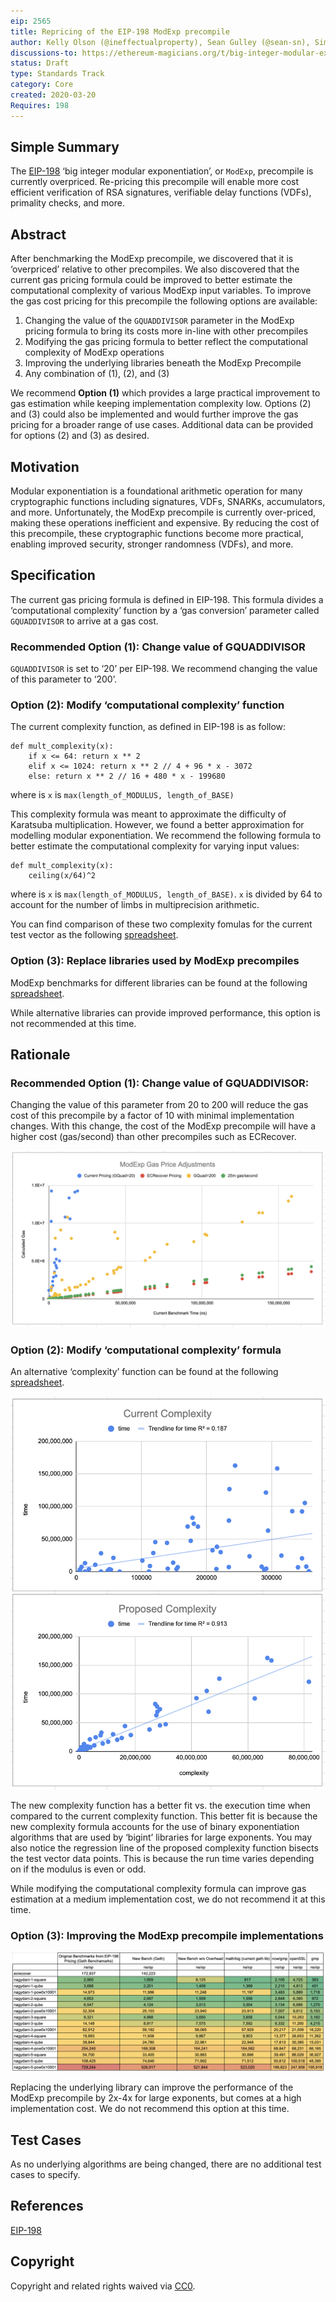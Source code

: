 ```yaml
---
eip: 2565
title: Repricing of the EIP-198 ModExp precompile
author: Kelly Olson (@ineffectualproperty), Sean Gulley (@sean-sn), Simon Peffers (@simonatsn), Justin Drake (@justindrake), Dankrad Feist (@dankrad)
discussions-to: https://ethereum-magicians.org/t/big-integer-modular-exponentiation-eip-198-gas-cost/4150
status: Draft
type: Standards Track
category: Core
created: 2020-03-20
Requires: 198
---
```


## Simple Summary
The [EIP-198](https://eips.ethereum.org/EIPS/eip-198) ‘big integer modular exponentiation’, or `ModExp`, precompile is currently overpriced. Re-pricing this precompile will enable more cost efficient verification of RSA signatures, verifiable delay functions (VDFs), primality checks, and more.

## Abstract
After benchmarking the ModExp precompile, we discovered that it is ‘overpriced’ relative to other precompiles. We also discovered that the current gas pricing formula could be improved to better estimate the computational complexity of various ModExp input variables. To improve the gas cost pricing for this precompile the following options are available:

1. Changing the value of the `GQUADDIVISOR` parameter in the ModExp pricing formula to bring its costs more in-line with other precompiles
2. Modifying the gas pricing formula to better reflect the computational complexity of ModExp operations
3. Improving the underlying libraries beneath the ModExp Precompile
4. Any combination of (1), (2), and (3)

We recommend **Option (1)** which provides a large practical improvement to gas estimation while keeping implementation complexity low. Options (2) and (3) could also be implemented and would further improve the gas pricing for a broader range of use cases. Additional data can be provided for options (2) and (3) as desired.

## Motivation
Modular exponentiation is a foundational arithmetic operation for many cryptographic functions including signatures, VDFs, SNARKs, accumulators, and more. Unfortunately, the ModExp precompile is currently over-priced, making these operations inefficient and expensive. By reducing the cost of this precompile, these cryptographic functions become more practical, enabling improved security, stronger randomness (VDFs), and more.

## Specification
The current gas pricing formula is defined in EIP-198. This formula divides a ‘computational complexity’ function by a ‘gas conversion’ parameter called `GQUADDIVISOR` to arrive at a gas cost. 

### **Recommended** Option (1): Change value of GQUADDIVISOR
`GQUADDIVISOR` is set to ‘20’ per EIP-198. We recommend changing the value of this parameter to ‘200’.

### Option (2): Modify ‘computational complexity’ function 
The current complexity function, as defined in EIP-198 is as follow:

```
def mult_complexity(x):
    if x <= 64: return x ** 2
    elif x <= 1024: return x ** 2 // 4 + 96 * x - 3072
    else: return x ** 2 // 16 + 480 * x - 199680
```
where is `x` is `max(length_of_MODULUS, length_of_BASE)`

This complexity formula was meant to approximate the difficulty of Karatsuba multiplication. However, we found a better approximation for modelling modular exponentiation. We recommend the following formula to better estimate the computational complexity for varying input values:

```
def mult_complexity(x):
    ceiling(x/64)^2
```
where is `x` is `max(length_of_MODULUS, length_of_BASE)`. `x` is divided by 64 to account for the number of limbs in multiprecision arithmetic.

You can find comparison of these two complexity fomulas for the current test vector as the following [spreadsheet](https://docs.google.com/spreadsheets/d/1Fq3d3wUjGN0R_FX-VPj7TKhCK33ac--P4QXB9MPQ8iw/edit?usp=sharing).

### Option (3): Replace libraries used by ModExp precompiles
ModExp benchmarks for different libraries can be found at the following [spreadsheet](https://docs.google.com/spreadsheets/d/1Fq3d3wUjGN0R_FX-VPj7TKhCK33ac--P4QXB9MPQ8iw/edit?usp=sharing).

While alternative libraries can provide improved performance, this option is not recommended at this time.

## Rationale

### **Recommended** Option (1): Change value of GQUADDIVISOR:
Changing the value of this parameter from 20 to 200 will reduce the gas cost of this precompile by a factor of 10 with minimal implementation changes. With this change, the cost of the ModExp precompile will have a higher cost (gas/second) than other precompiles such as ECRecover.

![Option 1 Graph](../assets/eip-2565/GQuad_Change.png)

### Option (2): Modify ‘computational complexity’ formula
An alternative ‘complexity’ function can be found at the following [spreadsheet](https://docs.google.com/spreadsheets/d/1Fq3d3wUjGN0R_FX-VPj7TKhCK33ac--P4QXB9MPQ8iw/edit?usp=sharing).

![Option 2 Graph](../assets/eip-2565/Complexity_Regression.png)

The new complexity function has a better fit vs. the execution time when compared to the current complexity function. This better fit is because the new complexity formula accounts for the use of binary exponentiation algorithms that are used by ‘bigint’ libraries for large exponents. You may also notice the regression line of the proposed complexity function bisects the test vector data points. This is because the run time varies depending on if the modulus is even or odd.

While modifying the computational complexity formula can improve gas estimation at a medium implementation cost, we do not recommend it at this time.

### Option (3): Improving the ModExp precompile implementations

![Option 3 Graph](../assets/eip-2565/Library_Benchmarks.png)

Replacing the underlying library can improve the performance of the ModExp precompile by 2x-4x for large exponents, but comes at a high implementation cost. We do not recommend this option at this time.

## Test Cases
As no underlying algorithms are being changed, there are no additional test cases to specify.

## References
[EIP-198](https://eips.ethereum.org/EIPS/eip-198)

## Copyright
Copyright and related rights waived via [CC0](https://creativecommons.org/publicdomain/zero/1.0/).
